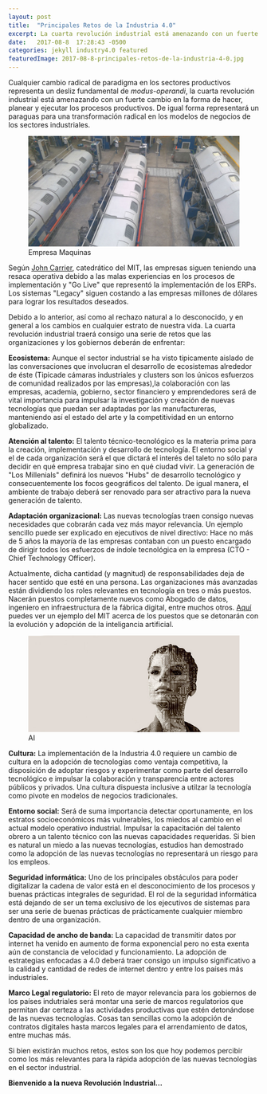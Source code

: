 ```yaml
---
layout: post
title:  "Principales Retos de la Industria 4.0"
excerpt: La cuarta revolución industrial está amenazando con un fuerte cambio en la forma de hacer, planear y ejecutar los procesos productivos.
date:   2017-08-8  17:28:43 -0500
categories: jekyll industry4.0 featured
featuredImage: 2017-08-8-principales-retos-de-la-industria-4-0.jpg
---
```

Cualquier cambio radical de paradigma en los sectores productivos representa un desliz fundamental de *modus-operandi*, la cuarta revolución industrial está amenazando con un fuerte cambio en la forma de hacer, planear y ejecutar los procesos productivos. De igual forma representará un paraguas para una transformación radical en los modelos de negocios de los sectores industriales.

<figure class="article-image">
  <img src="/assets/img/posts/2017-08-8-empresa-maquinas.jpg" alt="Empresa Maquinas">
  <figcaption>Empresa Maquinas</figcaption>
</figure>

Según [John Carrier][john-carrier], catedrático del MIT, las empresas siguen teniendo una resaca operativa debido a las malas experiencias en los procesos de implementación y "Go Live" que representó la implementación de los ERPs. Los sistemas "Legacy" siguen costando a las empresas millones de dólares para lograr los resultados deseados.

Debido a lo anterior, así como al rechazo natural a lo desconocido, y en general a los cambios en cualquier estrato de nuestra vida. La cuarta revolución industrial traerá consigo una serie de retos que las organizaciones y los gobiernos deberán de enfrentar:

**Ecosistema:** Aunque el sector industrial se ha visto tipicamente aislado de las conversaciones que involucran el desarrollo de ecosistemas alrededor de éste (Tipicade cámaras industriales y clusters son los únicos esfuerzos de comunidad realizados por las empresas),la colaboración con las empresas, academia, gobierno, sector financiero y emprendedores será de vital importancia para impulsar la investigación y creación de nuevas tecnologías que puedan ser adaptadas por las manufactureras, manteniendo así el estado del arte y la competitividad en un entorno globalizado.

**Atención al talento:** El talento técnico-tecnológico es la materia prima para la creación, implementación y desarrollo de tecnología. El entorno social y el de cada organización será el que dictará el interés del taleto no sólo para decidir en qué empresa trabajar sino en qué ciudad vivir. La generación de "Los Millenials" definirá los nuevos "Hubs" de desarrollo tecnológico y consecuentemente los focos geográficos del talento. De igual manera, el ambiente de trabajo deberá ser renovado para ser atractivo para la nueva generación de talento.

**Adaptación organizacional:** Las nuevas tecnologías traen consigo nuevas necesidades que cobrarán cada vez más mayor relevancia. Un ejemplo sencillo puede ser explicado en ejecutivos de nivel directivo: Hace no más de 5 años la mayoría de las empresas contaban con un puesto encargado de dirigir todos los esfuerzos de índole tecnológica en la empresa (CTO - Chief Technology Officer).

Actualmente, dicha cantidad (y magnitud) de responsabilidades deja de hacer sentido que esté en una persona. Las organizaciones más avanzadas están dividiendo los roles relevantes en tecnología en tres o más puestos. Nacerán puestos completamente nuevos como Abogado de datos, ingeniero en infraestructura de la fábrica digital, entre muchos otros. [Aquí][mit-jobs] puedes ver un ejemplo del MIT acerca de los puestos que se detonarán con la evolución y adopción de la inteligancia artificial.

<figure class="article-image">
  <img src="/assets/img/posts/2017-08-8-ai.jpg" alt="AI">
  <figcaption>AI</figcaption>
</figure>

**Cultura:** La implementación de la Industria 4.0 requiere un cambio de cultura en la adopción de tecnologías como ventaja competitiva, la disposición de adoptar riesgos y experimentar como parte del desarrollo tecnológico e impulsar la colaboración y transparencia entre actores públicos y privados. Una cultura dispuesta inclusive a utilzar la tecnología como pivote en modelos de negocios tradicionales.

**Entorno social:** Será de suma importancia detectar oportunamente, en los estratos socioeconómicos más vulnerables, los miedos al cambio en el actual modelo operativo industrial. Impulsar la capacitación del talento obrero a un talento técnico con las nuevas capacidades requeridas. Si bien es natural un miedo a las nuevas tecnologías, estudios han demostrado como la adopción de las nuevas tecnologías no representará un riesgo para los empleos.

**Seguridad informática:** Uno de los principales obstáculos para poder digitalizar la cadena de valor está en el desconocimiento de los procesos y buenas prácticas integrales de seguridad. El rol de la seguridad informática está dejando de ser un tema exclusivo de los ejecutivos de sistemas para ser una serie de buenas prácticas de prácticamente cualquier miembro dentro de una organización.

**Capacidad de ancho de banda:** La capacidad de transmitir datos por internet ha venido en aumento de forma exponencial pero no esta exenta aún de constancia de velocidad y funcionamiento. La adopción de estrategias enfocadas a 4.0 deberá traer consigo un impulso significativo a la calidad y cantidad de redes de internet dentro y entre los países más industriales.

**Marco Legal regulatorio:** El reto de mayor relevancia para los gobiernos de los países indutriales será montar una serie de marcos regulatorios que permitan dar certeza a las actividades productivas que estén detonándose de las nuevas tecnologías. Cosas tan sencillas como la adopción de contratos digitales hasta marcos legales para el arrendamiento de datos, entre muchas más.

Si bien existirán muchos retos, estos son los que hoy podemos percibir como los más relevantes para la rápida adopción de las nuevas tecnologías en el sector industrial.

**Bienvenido a la nueva Revolución Industrial...**

[john-carrier]: http://mitsloan.mit.edu/faculty-and-research/faculty-directory/detail/?id=41043
[mit-jobs]: http://sloanreview.mit.edu/article/will-ai-create-as-many-jobs-as-it-eliminates/